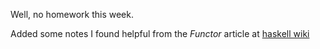 Well, no homework this week.

Added some notes I found helpful from the *Functor* article at [haskell wiki](https://wiki.haskell.org/Typeclassopedia#Functor) 